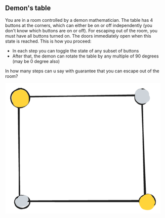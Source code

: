 ## Demon's table

You are in a room controlled by a demon mathematician. The table has 4 buttons at the corners, which can either be on or off independently (you don't know which buttons are on or off). For escaping out of the room, you must have all buttons turned on. The doors immediately open when this state is reached. This is how you proceed:

 - In each step you can toggle the state of any subset of buttons
 - After that, the demon can rotate the table by any multiple of 90 degrees (may be 0 degree also)

In how many steps can u say with guarantee that you can escape out of the room?

![image](image.png)
